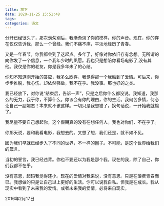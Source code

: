 ```yaml
---
title: 放下
date: 2020-11-25 15:51:48
tags:
categories: 诗文
---
```

分开已经很久了，那次匆匆别后，我渐渐淡了你的模样，你的声音。现在，你的存在仅仅告诉我，那么一个曾经。我们不痛不痒，平淡地经历了青春。

又是一年春节，你我都会到了这起点。多年了，好像对你依旧存有念想。无所谓的向你发了一个信息，一个我年少时的夙愿。我也只是想陪你看场电影了,没有其他。我仅是你的老友，你是我多年未了的心结。

你知不知道刚开始的答应，我多么欣喜，我觉得那一个我触到了爱情。可后来，你步步推脱，我心伤。却依然强做，我不在乎。我没事。那也好的之类。

我已经放下，对你说“结束后，告诉一声”，只是之后你什么都没说。我知道，我那么的无力，我于你，不算什么。你该会有你的理由，你的生活。我何苦多情，何必让自己一副媚态！本来就不该这样。一切只是我想错了，换句话说，一开始我就输了。

我尽量不要自己想起你，这个假期真的没有在想任何人。我也对你们，不在乎了。

你那天说，要和我看电影，我想去的。又想了想，我们还是，就不如不见。

因为我们早就已经步入了不同的世界，不一样的圈子。不可能，是这个世界给我们的箴言。

当初的誓言，我已经违背。你也不要还以为我是那个我。现在的我，除了自己，你们我都不在乎。

没有意思，起码我觉得还小。现在的爱情对我来说，没有意思。只是在浪费青春而已。我想做的只是让自己过上更好的生活。你可以说我自私。但我是在成长。我从现实中看到了未来我的爱情。或者未来我的爱情，必将来自现实。

2016年2月17日
